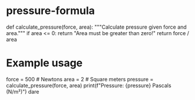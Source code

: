 # pressure-formula
def calculate_pressure(force, area):
    """Calculate pressure given force and area."""
    if area <= 0:
        return "Area must be greater than zero!"
    return force / area

# Example usage
force = 500  # Newtons
area = 2  # Square meters
pressure = calculate_pressure(force, area)
print(f"Pressure: {pressure} Pascals (N/m²)")
dare
